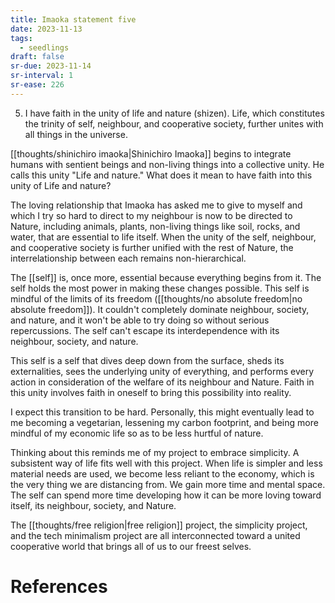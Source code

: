 ```yaml
---
title: Imaoka statement five
date: 2023-11-13
tags:
  - seedlings
draft: false
sr-due: 2023-11-14
sr-interval: 1
sr-ease: 226
---
```

5. I have faith in the unity of life and nature (shizen). Life, which constitutes the trinity of self, neighbour, and cooperative society,  further unites with all things in the universe.

[[thoughts/shinichiro imaoka|Shinichiro Imaoka]] begins to integrate humans with sentient beings and non-living things into a collective unity. He calls this unity "Life and nature." What does it mean to have faith into this unity of Life and nature?

The loving relationship that Imaoka has asked me to give to myself and which I try so hard to direct to my neighbour is now to be directed to Nature, including animals, plants, non-living things like soil, rocks, and water, that are essential to life itself. When the unity of the self, neighbour, and cooperative society is further unified with the rest of Nature, the interrelationship between each remains non-hierarchical.

The [[self]] is, once more, essential because everything begins from it. The self holds the most power in making these changes possible. This self is mindful of the limits of its freedom ([[thoughts/no absolute freedom|no absolute freedom]]). It couldn't completely dominate neighbour, society, and nature, and it won't be able to try doing so without serious repercussions. The self can't escape its interdependence with its neighbour, society, and nature.

This self is a self that dives deep down from the surface, sheds its externalities, sees the underlying unity of everything, and performs every action in consideration of the welfare of its neighbour and Nature. Faith in this unity involves faith in oneself to bring this possibility into reality.

I expect this transition to be hard. Personally, this might eventually lead to me becoming a vegetarian, lessening my carbon footprint, and being more mindful of my economic life so as to be less hurtful of nature.

Thinking about this reminds me of my project to embrace simplicity. A subsistent way of life fits well with this project. When life is simpler and less material needs are used, we become less reliant to the economy, which is the very thing we are distancing from. We gain more time and mental space. The self can spend more time developing how it can be more loving toward itself, its neighbour, society, and Nature.

The [[thoughts/free religion|free religion]] project, the simplicity project, and the tech minimalism project are all interconnected toward a united cooperative world that brings all of us to our freest selves.



# References